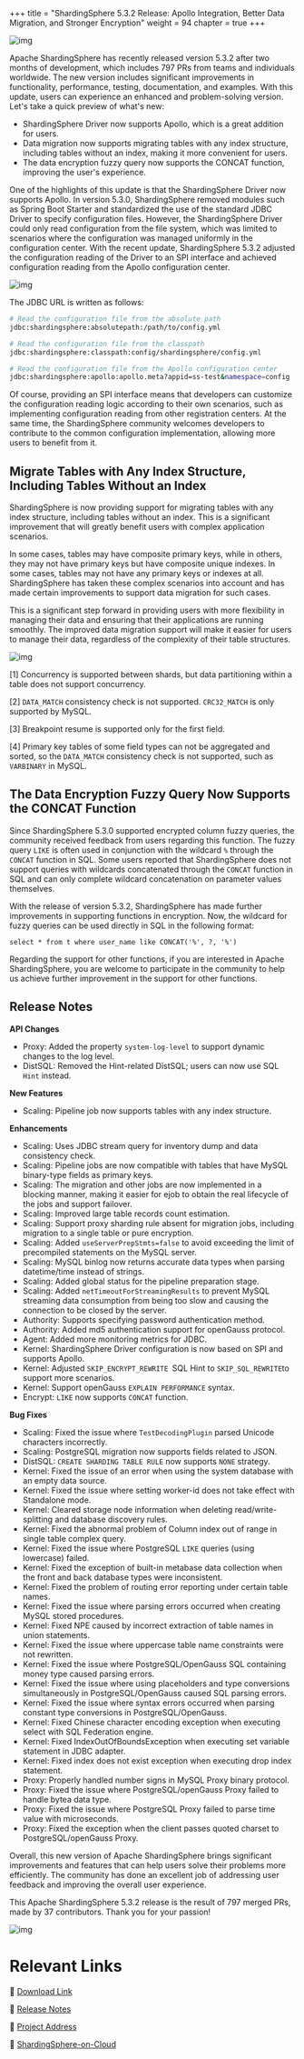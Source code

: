 +++
title = "ShardingSphere 5.3.2 Release: Apollo Integration, Better Data Migration, and Stronger Encryption"
weight = 94
chapter = true 
+++

![img](https://shardingsphere.apache.org/blog/img/2023_04_03_ShardingSphere_5.3.2_Release_Apollo_Integration,_Better_Data_Migration,_and_Stronger_Encryption1.png)

Apache ShardingSphere has recently released version 5.3.2 after two months of development, which includes 797 PRs from teams and individuals worldwide. The new version includes significant improvements in functionality, performance, testing, documentation, and examples. With this update, users can experience an enhanced and problem-solving version. Let's take a quick preview of what's new:

- ShardingSphere Driver now supports Apollo, which is a great addition for users.
- Data migration now supports migrating tables with any index structure, including tables without an index, making it more convenient for users.
- The data encryption fuzzy query now supports the CONCAT function, improving the user's experience.

One of the highlights of this update is that the ShardingSphere Driver now supports Apollo. In version 5.3.0, ShardingSphere removed modules such as Spring Boot Starter and standardized the use of the standard JDBC Driver to specify configuration files. However, the ShardingSphere Driver could only read configuration from the file system, which was limited to scenarios where the configuration was managed uniformly in the configuration center. With the recent update, ShardingSphere 5.3.2 adjusted the configuration reading of the Driver to an SPI interface and achieved configuration reading from the Apollo configuration center.

![img](https://shardingsphere.apache.org/blog/img/2023_04_03_ShardingSphere_5.3.2_Release_Apollo_Integration,_Better_Data_Migration,_and_Stronger_Encryption2.png)

The JDBC URL is written as follows:

```bash
# Read the configuration file from the absolute path
jdbc:shardingsphere:absolutepath:/path/to/config.yml

# Read the configuration file from the classpath
jdbc:shardingsphere:classpath:config/shardingsphere/config.yml

# Read the configuration file from the Apollo configuration center
jdbc:shardingsphere:apollo:apollo.meta?appid=ss-test&namespace=config
```

Of course, providing an SPI interface means that developers can customize the configuration reading logic according to their own scenarios, such as implementing configuration reading from other registration centers. At the same time, the ShardingSphere community welcomes developers to contribute to the common configuration implementation, allowing more users to benefit from it.

## Migrate Tables with Any Index Structure, Including Tables Without an Index

ShardingSphere is now providing support for migrating tables with any index structure, including tables without an index. This is a significant improvement that will greatly benefit users with complex application scenarios.

In some cases, tables may have composite primary keys, while in others, they may not have primary keys but have composite unique indexes. In some cases, tables may not have any primary keys or indexes at all. ShardingSphere has taken these complex scenarios into account and has made certain improvements to support data migration for such cases.

This is a significant step forward in providing users with more flexibility in managing their data and ensuring that their applications are running smoothly. The improved data migration support will make it easier for users to manage their data, regardless of the complexity of their table structures.

![img](https://shardingsphere.apache.org/blog/img/2023_04_03_ShardingSphere_5.3.2_Release_Apollo_Integration,_Better_Data_Migration,_and_Stronger_Encryption3.png)

[1] Concurrency is supported between shards, but data partitioning within a table does not support concurrency.

[2] `DATA_MATCH` consistency check is not supported. `CRC32_MATCH` is only supported by MySQL.

[3] Breakpoint resume is supported only for the first field.

[4] Primary key tables of some field types can not be aggregated and sorted, so the `DATA_MATCH` consistency check is not supported, such as `VARBINARY` in MySQL.

## The Data Encryption Fuzzy Query Now Supports the CONCAT Function

Since ShardingSphere 5.3.0 supported encrypted column fuzzy queries, the community received feedback from users regarding this function. The fuzzy query `LIKE` is often used in conjunction with the wildcard `%` through the `CONCAT` function in SQL. Some users reported that ShardingSphere does not support queries with wildcards concatenated through the `CONCAT` function in SQL and can only complete wildcard concatenation on parameter values themselves.

With the release of version 5.3.2, ShardingSphere has made further improvements in supporting functions in encryption. Now, the wildcard for fuzzy queries can be used directly in SQL in the following format:

```
select * from t where user_name like CONCAT('%', ?, '%')
```

Regarding the support for other functions, if you are interested in Apache ShardingSphere, you are welcome to participate in the community to help us achieve further improvement in the support for other functions.

## Release Notes

**API Changes**

- Proxy: Added the property `system-log-level` to support dynamic changes to the log level.
- DistSQL: Removed the Hint-related DistSQL; users can now use SQL `Hint` instead.

**New Features**

- Scaling: Pipeline job now supports tables with any index structure.

**Enhancements**

- Scaling: Uses JDBC stream query for inventory dump and data consistency check.
- Scaling: Pipeline jobs are now compatible with tables that have MySQL binary-type fields as primary keys.
- Scaling: The migration and other jobs are now implemented in a blocking manner, making it easier for ejob to obtain the real lifecycle of the jobs and support failover.
- Scaling: Improved large table records count estimation.
- Scaling: Support proxy sharding rule absent for migration jobs, including migration to a single table or pure encryption.
- Scaling: Added `useServerPrepStmts=false` to avoid exceeding the limit of precompiled statements on the MySQL server.
- Scaling: MySQL binlog now returns accurate data types when parsing datetime/time instead of strings.
- Scaling: Added global status for the pipeline preparation stage.
- Scaling: Added `netTimeoutForStreamingResults` to prevent MySQL streaming data consumption from being too slow and causing the connection to be closed by the server.
- Authority: Supports specifying password authentication method.
- Authority: Added md5 authentication support for openGauss protocol.
- Agent: Added more monitoring metrics for JDBC.
- Kernel: ShardingSphere Driver configuration is now based on SPI and supports Apollo.
- Kernel: Adjusted `SKIP_ENCRYPT_REWRITE `SQL Hint to `SKIP_SQL_REWRITE`to support more scenarios.
- Kernel: Support openGauss `EXPLAIN PERFORMANCE` syntax.
- Encrypt: `LIKE` now supports `CONCAT` function.

**Bug Fixes**

- Scaling: Fixed the issue where `TestDecodingPlugin` parsed Unicode characters incorrectly.
- Scaling: PostgreSQL migration now supports fields related to JSON.
- DistSQL: `CREATE SHARDING TABLE RULE` now supports `NONE` strategy.
- Kernel: Fixed the issue of an error when using the system database with an empty data source.
- Kernel: Fixed the issue where setting worker-id does not take effect with Standalone mode.
- Kernel: Cleared storage node information when deleting read/write-splitting and database discovery rules.
- Kernel: Fixed the abnormal problem of Column index out of range in single table complex query.
- Kernel: Fixed the issue where PostgreSQL `LIKE` queries (using lowercase) failed.
- Kernel: Fixed the exception of built-in metabase data collection when the front and back database types were inconsistent.
- Kernel: Fixed the problem of routing error reporting under certain table names.
- Kernel: Fixed the issue where parsing errors occurred when creating MySQL stored procedures.
- Kernel: Fixed NPE caused by incorrect extraction of table names in union statements.
- Kernel: Fixed the issue where uppercase table name constraints were not rewritten.
- Kernel: Fixed the issue where PostgreSQL/OpenGauss SQL containing money type caused parsing errors.
- Kernel: Fixed the issue where using placeholders and type conversions simultaneously in PostgreSQL/OpenGauss caused SQL parsing errors.
- Kernel: Fixed the issue where syntax errors occurred when parsing constant type conversions in PostgreSQL/OpenGauss.
- Kernel: Fixed Chinese character encoding exception when executing select with SQL Federation engine.
- Kernel: Fixed IndexOutOfBoundsException when executing set variable statement in JDBC adapter.
- Kernel: Fixed index does not exist exception when executing drop index statement.
- Proxy: Properly handled number signs in MySQL Proxy binary protocol.
- Proxy: Fixed the issue where PostgreSQL/openGauss Proxy failed to handle bytea data type.
- Proxy: Fixed the issue where PostgreSQL Proxy failed to parse time value with microseconds.
- Proxy: Fixed the exception when the client passes quoted charset to PostgreSQL/openGauss Proxy.

Overall, this new version of Apache ShardingSphere brings significant improvements and features that can help users solve their problems more efficiently. The community has done an excellent job of addressing user feedback and improving the overall user experience.

This Apache ShardingSphere 5.3.2 release is the result of 797 merged PRs, made by 37 contributors. Thank you for your passion!

![img](https://shardingsphere.apache.org/blog/img/2023_04_03_ShardingSphere_5.3.2_Release_Apollo_Integration,_Better_Data_Migration,_and_Stronger_Encryption4.png)

# Relevant Links

🔗 [Download Link](https://shardingsphere.apache.org/document/current/en/downloads/)

🔗 [Release Notes](https://github.com/apache/shardingsphere/blob/master/RELEASE-NOTES.md)

🔗 [Project Address](https://shardingsphere.apache.org/)

🔗 [ShardingSphere-on-Cloud](https://github.com/apache/shardingsphere-on-cloud)
